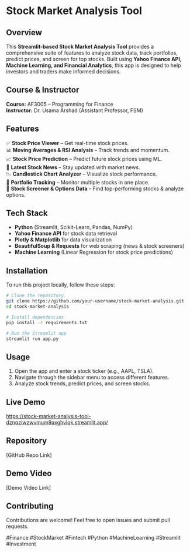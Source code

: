 # Stock Market Analysis Tool

## Overview
This **Streamlit-based Stock Market Analysis Tool** provides a comprehensive suite of features to analyze stock data, track portfolios, predict prices, and screen for top stocks. Built using **Yahoo Finance API, Machine Learning, and Financial Analytics**, this app is designed to help investors and traders make informed decisions.

## Course & Instructor
**Course:** AF3005 – Programming for Finance  
**Instructor:** Dr. Usama Arshad (Assistant Professor, FSM)

## Features
✅ **Stock Price Viewer** – Get real-time stock prices.  
📊 **Moving Averages & RSI Analysis** – Track trends and momentum.  
📈 **Stock Price Prediction** – Predict future stock prices using ML.  
📰 **Latest Stock News** – Stay updated with market news.  
📉 **Candlestick Chart Analyzer** – Visualize stock performance.  
💼 **Portfolio Tracking** – Monitor multiple stocks in one place.  
🎯 **Stock Screener & Options Data** – Find top-performing stocks & analyze options.  

## Tech Stack
- **Python** (Streamlit, Scikit-Learn, Pandas, NumPy)  
- **Yahoo Finance API** for stock data retrieval  
- **Plotly & Matplotlib** for data visualization  
- **BeautifulSoup & Requests** for web scraping (news & stock screeners)  
- **Machine Learning** (Linear Regression for stock price predictions)  

## Installation
To run this project locally, follow these steps:
```bash
# Clone the repository
git clone https://github.com/your-username/stock-market-analysis.git
cd stock-market-analysis

# Install dependencies
pip install -r requirements.txt

# Run the Streamlit app
streamlit run app.py
```

## Usage
1. Open the app and enter a stock ticker (e.g., AAPL, TSLA).  
2. Navigate through the sidebar menu to access different features.  
3. Analyze stock trends, predict prices, and screen stocks.  

## Live Demo
https://stock-market-analysis-tool-dznqziwzwvmum9axghvlqk.streamlit.app/

## Repository
[GitHub Repo Link]

## Demo Video
[Demo Video Link]

## Contributing
Contributions are welcome! Feel free to open issues and submit pull requests.

#Finance #StockMarket #Fintech #Python #MachineLearning #Streamlit #Investment

